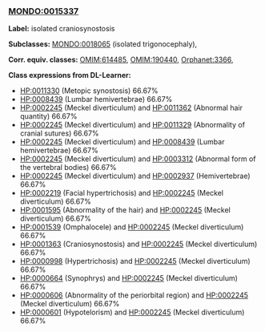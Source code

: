 
### [MONDO:0015337](http://purl.obolibrary.org/obo/MONDO_0015337)
**Label:** isolated craniosynostosis

**Subclasses:** [MONDO:0018065](http://purl.obolibrary.org/obo/MONDO_0018065) (isolated trigonocephaly), 

**Corr. equiv. classes:** [OMIM:614485](http://purl.obolibrary.org/obo/OMIM_614485), [OMIM:190440](http://purl.obolibrary.org/obo/OMIM_190440), [Orphanet:3366](http://www.orpha.net/ORDO/Orphanet_3366), 

**Class expressions from DL-Learner:**

- [HP:0011330](http://purl.obolibrary.org/obo/HP_0011330) (Metopic synostosis) 66.67%
- [HP:0008439](http://purl.obolibrary.org/obo/HP_0008439) (Lumbar hemivertebrae) 66.67%
- [HP:0002245](http://purl.obolibrary.org/obo/HP_0002245) (Meckel diverticulum) and [HP:0011362](http://purl.obolibrary.org/obo/HP_0011362) (Abnormal hair quantity) 66.67%
- [HP:0002245](http://purl.obolibrary.org/obo/HP_0002245) (Meckel diverticulum) and [HP:0011329](http://purl.obolibrary.org/obo/HP_0011329) (Abnormality of cranial sutures) 66.67%
- [HP:0002245](http://purl.obolibrary.org/obo/HP_0002245) (Meckel diverticulum) and [HP:0008439](http://purl.obolibrary.org/obo/HP_0008439) (Lumbar hemivertebrae) 66.67%
- [HP:0002245](http://purl.obolibrary.org/obo/HP_0002245) (Meckel diverticulum) and [HP:0003312](http://purl.obolibrary.org/obo/HP_0003312) (Abnormal form of the vertebral bodies) 66.67%
- [HP:0002245](http://purl.obolibrary.org/obo/HP_0002245) (Meckel diverticulum) and [HP:0002937](http://purl.obolibrary.org/obo/HP_0002937) (Hemivertebrae) 66.67%
- [HP:0002219](http://purl.obolibrary.org/obo/HP_0002219) (Facial hypertrichosis) and [HP:0002245](http://purl.obolibrary.org/obo/HP_0002245) (Meckel diverticulum) 66.67%
- [HP:0001595](http://purl.obolibrary.org/obo/HP_0001595) (Abnormality of the hair) and [HP:0002245](http://purl.obolibrary.org/obo/HP_0002245) (Meckel diverticulum) 66.67%
- [HP:0001539](http://purl.obolibrary.org/obo/HP_0001539) (Omphalocele) and [HP:0002245](http://purl.obolibrary.org/obo/HP_0002245) (Meckel diverticulum) 66.67%
- [HP:0001363](http://purl.obolibrary.org/obo/HP_0001363) (Craniosynostosis) and [HP:0002245](http://purl.obolibrary.org/obo/HP_0002245) (Meckel diverticulum) 66.67%
- [HP:0000998](http://purl.obolibrary.org/obo/HP_0000998) (Hypertrichosis) and [HP:0002245](http://purl.obolibrary.org/obo/HP_0002245) (Meckel diverticulum) 66.67%
- [HP:0000664](http://purl.obolibrary.org/obo/HP_0000664) (Synophrys) and [HP:0002245](http://purl.obolibrary.org/obo/HP_0002245) (Meckel diverticulum) 66.67%
- [HP:0000606](http://purl.obolibrary.org/obo/HP_0000606) (Abnormality of the periorbital region) and [HP:0002245](http://purl.obolibrary.org/obo/HP_0002245) (Meckel diverticulum) 66.67%
- [HP:0000601](http://purl.obolibrary.org/obo/HP_0000601) (Hypotelorism) and [HP:0002245](http://purl.obolibrary.org/obo/HP_0002245) (Meckel diverticulum) 66.67%


